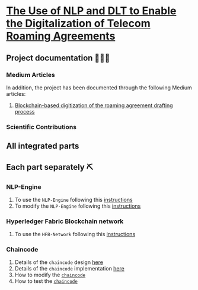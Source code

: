 # [The Use of NLP and DLT to Enable the Digitalization of Telecom Roaming Agreements](https://wiki.hyperledger.org/display/INTERN/Project+Plan%3A+The+Use+of+NLP+and+DLT+to+Enable+the+Digitalization+of+Telecom+Roaming+Agreements)

## Project documentation 📕📗📘

### Medium Articles
In addition, the project has been documented through the following Medium articles:
1. [Blockchain-based digitization of the roaming agreement drafting process](https://medium.com/@sfl0r3nz05/blockchain-based-digitization-of-the-roaming-agreement-drafting-process-dec003923521)

### Scientific Contributions

## All integrated parts

## Each part separately ⛏

### NLP-Engine
1. To use the `NLP-Engine` following this [instructions](https://github.com/sfl0r3nz05/NLP-DLT/blob/sentencelvl/documentation/nlp-engine-use.md)
2. To modify the `NLP-Engine` following this [instructions](https://github.com/sfl0r3nz05/NLP-DLT/blob/sentencelvl/documentation/nlp-engine-edit.md)

### Hyperledger Fabric Blockchain network
1. To use the `HFB-Network` following this [instructions](https://github.com/sfl0r3nz05/NLP-DLT/blob/sentencelvl/documentation/hfb-network-use.md)

### Chaincode
1. Details of the `chaincode` design [here](https://github.com/sfl0r3nz05/NLP-DLT/blob/sentencelvl/documentation/chaincode-desing.md)
2. Details of the `chaincode` implementation [here](https://github.com/sfl0r3nz05/NLP-DLT/blob/sentencelvl/documentation/chaincode-implementation.md)
3. How to modify the [`chaincode`](https://github.com/sfl0r3nz05/NLP-DLT/blob/sentencelvl/documentation/chaincode-modification.md)
4. How to test the [`chaincode`](https://github.com/sfl0r3nz05/NLP-DLT/blob/sentencelvl/documentation/chaincode-test.md)